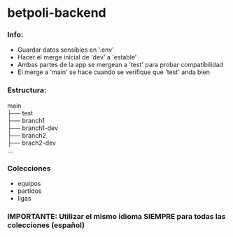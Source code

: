 # betpoli-backend
### Info:
- Guardar datos sensibles en '.env'
- Hacer el merge inicial de 'dev' a 'estable'
- Ambas partes de la app se mergean a 'test' para probar compatibilidad
- El merge a 'main' se hace cuando se verifique que 'test' anda bien
### Estructura:
main\
├── test\
├── branch1\
├── branch1-dev\
├── branch2\
├── brach2-dev\
...
### Colecciones
- equipos
- partidos
- ligas
### IMPORTANTE: Utilizar el mismo idioma SIEMPRE para todas las colecciones (español)
